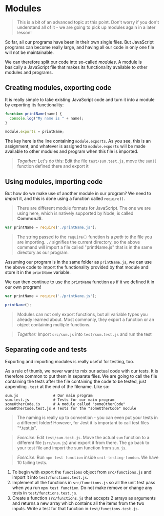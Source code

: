 # Modules

> This is a bit of an advanced topic at this point. Don't worry if you don't understand all of it - we are going to pick up modules again in a later lesson!

So far, all our programs have been in their own single files. But JavaScript programs can become really large, and having all our code in only one file will not be maintainable.

We can therefore split our code into so-called *modules*. A module is basically a JavaScript file that makes its functionality available to other modules and programs.

## Creating modules, exporting code

It is really simple to take existing JavaScript code and turn it into a module by exporting its functionality:

```js
function printName(name) {
  console.log("My name is " + name);
}

module.exports = printName;
```

The key here is the line containing `module.exports`. As you see, this is an assignment, and whatever is assigned to `module.exports` will be made available to other modules and program when this file is imported.

> *Together:* Let's do this: Edit the file `test/sum.test.js`, move the `sum()` function defined there and export it

## Using modules, importing code

But how do we make use of another module in our program? We need to *import* it, and this is done using a function called `require()`.

> There are different module formats for JavaScript. The one we are using here, which is natively supported by Node, is called **CommonJS**.

```js
var printName = require('./printName.js');
```

> The string passed to the `require()` function is a _path_ to the file you are importing. `./` signifies the current directory, so the above command will import a file called "printName.js" that is in the same directory as our program.

Assuming our program is in the same folder as `printName.js`, we can use the above code to import the functionality provided by that module and store it in the `printName` variable.

We can then continue to use the `printName` function as if it we defined it in our own program!

```js
var printName = require('./printName.js');

printName();
```

> Modules can not only export functions, but all variable types you already learned about. Most commonly, they export a function or an object containing multiple functions.

> *Together:* Import `src/sum.js` into `test/sum.test.js` and run the test

## Separating code and tests

Exporting and importing modules is really useful for testing, too.

As a rule of thumb, we never want to mix our actual code with our tests. It is therefore common to put them in separate files. We are going to call the file containing the tests after the file containing the code to be tested, just appending `.test` at the end of the filename. Like so:

```
sum.js                # Our main program
sum.test.js           # Tests for our main program
someOtherCode.js      # A module called "someOtherCode"
someOtherCode.test.js # Tests for the "someOtherCode" module
```

> The naming is really up to convention - you can even put your tests in a different folder! However, for Jest it is important to call test files "\*.test.js".

> *Exercise:* Edit `test/sum.test.js`. Move the actual `sum` function to a different file (`src/sum.js`) and export it from there. The go back to your test file and import the sum function from `sum.js`.

> *Exercise:* Run `npm test function` inside `unit-testing-london`. We have 10 failing tests.
1. To begin with export the `functions` object from `src/functions.js` and import it into `test/functions.test.js`.
2. Implement all the functions in `src/functions.js` so all the unit test pass when you run `npm test function`. Do not make remove or change any tests in `test/functions.test.js`.
3. Create a function `src/functions.js` that accepts 2 arrays as arguments and returns a new array which contains all the items from the two inputs. Write a test for that function in `test/functions.test.js`.
